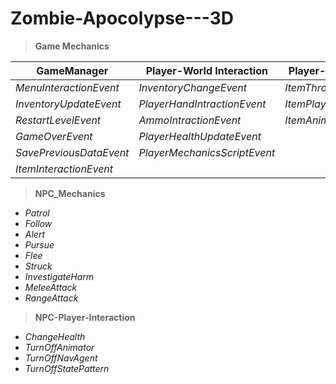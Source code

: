# Zombie-Apocolypse---3D


> **Game Mechanics**

|     **GameManager**       |    **Player-World Interaction**   |   **Player-Item Instruction**  |
| ------------------------  |  -------------------------------- |  ---------------------------   |
| *MenuInteractionEvent*    | *InventoryChangeEvent*            | *ItemThrowAndPickEvent*        |
| *InventoryUpdateEvent*    | *PlayerHandIntractionEvent*       | *ItemPlayerIntractionEvent*    |
| *RestartLevelEvent*       | *AmmoIntractionEvent*             | *ItemAnimationSystem*          |
| *GameOverEvent*           | *PlayerHealthUpdateEvent*         |                                |
| *SavePreviousDataEvent*   | *PlayerMechanicsScriptEvent*      |                                |
| *ItemInteractionEvent*    |                                   |                                |

> **NPC_Mechanics**
- *Patrol*
- *Follow*
- *Alert*
- *Pursue*
- *Flee*
- *Struck*
- *InvestigateHarm*
- *MeleeAttack*
- *RangeAttack*

 > **NPC-Player-Interaction**
 - *ChangeHealth*
 - *TurnOffAnimator*
 - *TurnOffNavAgent*
 - *TurnOffStatePattern*
